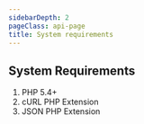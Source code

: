 ```yaml
---
sidebarDepth: 2
pageClass: api-page
title: System requirements
---
```


## System Requirements

1.  PHP <span class="highlight">5.4+</span>
2.  cURL PHP Extension
3.  JSON PHP Extension
